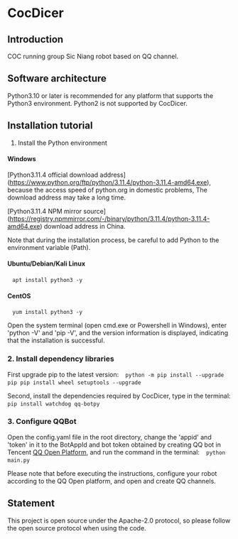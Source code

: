 # CocDicer

## Introduction
COC running group Sic Niang robot based on QQ channel.

## Software architecture
Python3.10 or later is recommended for any platform that supports the Python3 environment. Python2 is not supported by CocDicer.

## Installation tutorial

1. Install the Python environment
#### Windows
[Python3.11.4 official download address] (https://www.python.org/ftp/python/3.11.4/python-3.11.4-amd64.exe), because the access speed of python.org in domestic problems, The download address may take a long time.

[Python3.11.4 NPM mirror source] (https://registry.npmmirror.com/-/binary/python/3.11.4/python-3.11.4-amd64.exe) download address in China.

Note that during the installation process, be careful to add Python to the environment variable (Path).

#### Ubuntu/Debian/Kali Linux
` ` `
apt install python3 -y
` ` `

#### CentOS
` ` `
yum install python3 -y
` ` `

Open the system terminal (open cmd.exe or Powershell in Windows), enter 'python -V' and 'pip -V', and the version information is displayed, indicating that the installation is successful.

### 2. Install dependency libraries
First upgrade pip to the latest version:
` ` `
python -m pip install --upgrade pip
pip install wheel setuptools --upgrade
` ` `

Second, install the dependencies required by CocDicer, type in the terminal:
` ` `
pip install watchdog qq-botpy
` ` `

### 3. Configure QQBot
Open the config.yaml file in the root directory, change the 'appid' and 'token' in it to the BotAppId and bot token obtained by creating QQ bot in Tencent [QQ Open Platform](https://q.qq.com/), and run the command in the terminal:
` ` `
python main.py
` ` `

Please note that before executing the instructions, configure your robot according to the QQ Open platform, and open and create QQ channels.

## Statement
This project is open source under the Apache-2.0 protocol, so please follow the open source protocol when using the code.